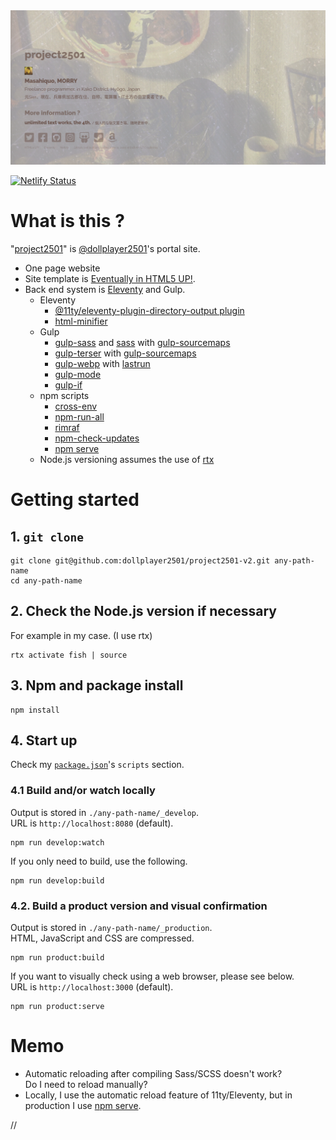 <img src="./screenshot.png" width="600">

[![Netlify Status](https://api.netlify.com/api/v1/badges/e2de09f6-ec8b-4651-9e19-8ee7835cd8d2/deploy-status)](https://app.netlify.com/sites/incandescent-marshmallow-75dd0d/deploys)


# What is this ?


"[project2501](https://project2501.netlify.app)" is [@dollplayer2501](https://github.com/dollplayer2501)'s portal site.

- One page website
- Site template is [Eventually in HTML5 UP!](https://html5up.net/eventually).
- Back end system is [Eleventy](https://www.11ty.dev/) and Gulp.
    - Eleventy
        - [@11ty/eleventy-plugin-directory-output plugin](https://www.npmjs.com/package/@11ty/eleventy-plugin-directory-output)
        - [html-minifier](https://www.npmjs.com/package/html-minifier)
    - Gulp
        - [gulp-sass](https://www.npmjs.com/package/gulp-sass) and [sass](https://www.npmjs.com/package/sass) with [gulp-sourcemaps](https://www.npmjs.com/package/gulp-sourcemaps)
        - [gulp-terser](https://www.npmjs.com/package/gulp-terser) with [gulp-sourcemaps](https://www.npmjs.com/package/gulp-sourcemaps)
        - [gulp-webp](https://www.npmjs.com/package/gulp-webp) with [lastrun](https://gulpjs.com/docs/en/api/lastrun/)
        - [gulp-mode](https://www.npmjs.com/package/gulp-mode)
        - [gulp-if](https://www.npmjs.com/package/gulp-if)
    - npm scripts
        - [cross-env](https://www.npmjs.com/package/cross-env)
        - [npm-run-all](https://www.npmjs.com/package/npm-run-all)
        - [rimraf](https://www.npmjs.com/package/rimraf)
        - [npm-check-updates](https://www.npmjs.com/package/npm-check-updates)
        - [npm serve](https://www.npmjs.com/package/serve)
    - Node.js versioning assumes the use of [rtx](https://github.com/jdxcode/rtx)


# Getting started

## 1. `git clone`

    git clone git@github.com:dollplayer2501/project2501-v2.git any-path-name
    cd any-path-name

## 2. Check the Node.js version if necessary

For example in my case. (I use rtx)

    rtx activate fish | source

## 3. Npm and package install

    npm install

## 4. Start up

Check my [`package.json`](https://github.com/dollplayer2501/project2501-v2/blob/main/package.json)'s `scripts` section.


### 4.1 Build and/or watch locally

Output is stored in `./any-path-name/_develop`.  
URL is `http://localhost:8080` (default).

    npm run develop:watch

If you only need to build, use the following.

    npm run develop:build

### 4.2. Build a product version and visual confirmation

Output is stored in `./any-path-name/_production`.  
HTML, JavaScript and CSS are compressed.

    npm run product:build

If you want to visually check using a web browser, please see below.  
URL is `http://localhost:3000` (default).

    npm run product:serve


# Memo

- Automatic reloading after compiling Sass/SCSS doesn't work?  
Do I need to reload manually?
- Locally, I use the automatic reload feature of 11ty/Eleventy, but in production I use [npm serve](https://www.npmjs.com/package/serve).


//
